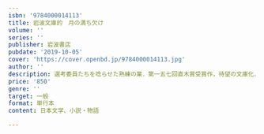 ```yaml
---
isbn: '9784000014113'
title: 岩波文庫的　月の満ち欠け
volume: ''
series: ''
publisher: 岩波書店
pubdate: '2019-10-05'
cover: 'https://cover.openbd.jp/9784000014113.jpg'
author: ''
description: 選考委員たちを唸らせた熟練の業．第一五七回直木賞受賞作，待望の文庫化．（特別寄稿：伊坂幸太郎）
price: '850'
genre: ''
target: 一般
format: 単行本
content: 日本文学、小説・物語

---
```

